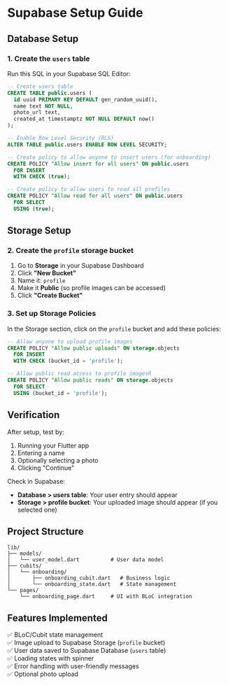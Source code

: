 # Supabase Setup Guide

## Database Setup

### 1. Create the `users` table

Run this SQL in your Supabase SQL Editor:

```sql
-- Create users table
CREATE TABLE public.users (
  id uuid PRIMARY KEY DEFAULT gen_random_uuid(),
  name text NOT NULL,
  photo_url text,
  created_at timestamptz NOT NULL DEFAULT now()
);

-- Enable Row Level Security (RLS)
ALTER TABLE public.users ENABLE ROW LEVEL SECURITY;

-- Create policy to allow anyone to insert users (for onboarding)
CREATE POLICY "Allow insert for all users" ON public.users
  FOR INSERT
  WITH CHECK (true);

-- Create policy to allow users to read all profiles
CREATE POLICY "Allow read for all users" ON public.users
  FOR SELECT
  USING (true);
```

## Storage Setup

### 2. Create the `profile` storage bucket

1. Go to **Storage** in your Supabase Dashboard
2. Click **"New Bucket"**
3. Name it: `profile`
4. Make it **Public** (so profile images can be accessed)
5. Click **"Create Bucket"**

### 3. Set up Storage Policies

In the Storage section, click on the `profile` bucket and add these policies:

```sql
-- Allow anyone to upload profile images
CREATE POLICY "Allow public uploads" ON storage.objects
  FOR INSERT
  WITH CHECK (bucket_id = 'profile');

-- Allow public read access to profile imagesR
CREATE POLICY "Allow public reads" ON storage.objects
  FOR SELECT
  USING (bucket_id = 'profile');
```

## Verification

After setup, test by:
1. Running your Flutter app
2. Entering a name
3. Optionally selecting a photo
4. Clicking "Continue"

Check in Supabase:
- **Database > users table**: Your user entry should appear
- **Storage > profile bucket**: Your uploaded image should appear (if you selected one)

## Project Structure

```
lib/
├── models/
│   └── user_model.dart          # User data model
├── cubits/
│   └── onboarding/
│       ├── onboarding_cubit.dart   # Business logic
│       └── onboarding_state.dart   # State management
└── pages/
    └── onboarding_page.dart     # UI with BLoC integration
```

## Features Implemented

✅ BLoC/Cubit state management  
✅ Image upload to Supabase Storage (`profile` bucket)  
✅ User data saved to Supabase Database (`users` table)  
✅ Loading states with spinner  
✅ Error handling with user-friendly messages  
✅ Optional photo upload  
